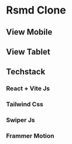 # Rsmd Clone

## View Mobile
## View Tablet

## Techstack

### React + Vite Js
### Tailwind Css
### Swiper Js
### Frammer Motion
